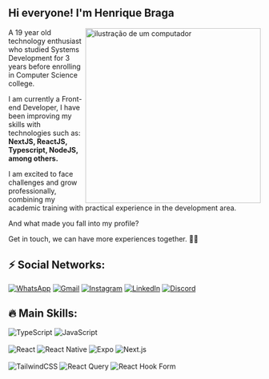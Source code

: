## Hi everyone! I'm Henrique Braga

 
<img src="https://raw.githubusercontent.com/MicaelliMedeiros/micaellimedeiros/master/image/computer-illustration.png" alt="ilustração de um computador" min-width="400px" max-width="400px" width="350px" align="right">
<p align="left"> 
  A 19 year old technology enthusiast who studied Systems Development for 3 years before enrolling in Computer Science college. 
      
  I am currently a Front-end Developer, I have been improving my skills with technologies such as: <strong>NextJS, ReactJS, Typescript, NodeJS, among others.</strong>
  
  I am excited to face challenges and grow professionally, combining my academic training with practical experience in the development area.

  And what made you fall into my profile?

  Get in touch, we can have more experiences together. 🚀🚀
</p>

## ⚡ Social Networks:
<div align="left"> 
  <a href="https://twitter.com/braginha_hen1" title="Twitter">
  <img src="https://img.shields.io/badge/-Twitter-000000?style=flat-square&labelColor=000000&logo=X&logoColor=white&link=https://twitter.com/braginha_hen1" alt="WhatsApp"/></a>
  
  <a href="mailto:shenrique40moreira@gmail.com" title="Gmail">
  <img src="https://img.shields.io/badge/-Gmail-FF0000?style=flat-square&labelColor=FF0000&logo=gmail&logoColor=white&link=shenrique40moreira@gmail.com" alt="Gmail"/></a>
  
  <a href="https://www.instagram.com/hen1_braga/" title="Instagram">
  <img src="https://img.shields.io/badge/-Instagram-DF0174?style=flat-square&labelColor=DF0174&logo=instagram&logoColor=white&link=https://www.instagram.com/hen1_braga/" alt="Instagram"/></a>
  
  <a href="https://www.linkedin.com/in/h-braga/" title="LinkedIn">
  <img src="https://img.shields.io/badge/-Linkedin-0e76a8?style=flat-square&logo=Linkedin&logoColor=white&link=https://www.linkedin.com/in/h-braga/" alt="LinkedIn"/></a>
  
  <a href="https://discord.com/users/290246723471933451" title="Discord">
  <img src="https://img.shields.io/badge/-Discord-3b5998?style=flat-square&labelColor=3b5998&logo=discord&logoColor=white&link=https://discord.com/users/290246723471933451" alt="Discord"/></a>
 </div>

  ## 🔥 Main Skills:
  <div>
    <img alt="TypeScript" src="https://img.shields.io/badge/TypeScript-007ACC?style=for-the-badge&logo=typescript&logoColor=white" />
    <img alt="JavaScript" src="https://img.shields.io/badge/JavaScript-F7DF1E?style=for-the-badge&logo=javascript&logoColor=black" />
  </div>
  <br />
  <div>
    <img alt="React" src="https://img.shields.io/badge/React-20232A?style=for-the-badge&logo=react&logoColor=61DAFB" />
    <img alt="React Native" src="https://img.shields.io/badge/react_native-%2320232a.svg?style=for-the-badge&amp;logo=react&amp;logoColor=%2361DAFB" />
    <img alt="Expo" src="https://img.shields.io/badge/expo-1C1E24?style=for-the-badge&amp;logo=expo&amp;logoColor=#D04A37" />
    <img alt="Next.js" src="https://img.shields.io/badge/Next-black?style=for-the-badge&logo=next.js&logoColor=white" />
  </div>
  <br />
  <div>
    <img alt="TailwindCSS" src="https://img.shields.io/badge/tailwindcss-%2338B2AC.svg?style=for-the-badge&logo=tailwind-css&logoColor=white" />
    <img alt="React Query" src="https://img.shields.io/badge/-React%20Query-FF4154?style=for-the-badge&logo=react%20query&logoColor=white" />
    <img alt="React Hook Form" src="https://img.shields.io/badge/React%20Hook%20Form-%23EC5990.svg?style=for-the-badge&logo=reacthookform&logoColor=white" />
  </div>

  
